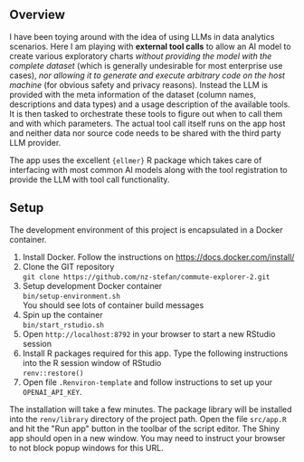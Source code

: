## Overview

I have been toying around with the idea of using LLMs in data analytics scenarios. 
Here I am playing with **external tool calls** to allow an AI model to create various 
exploratory charts *without providing the model with the complete dataset* (which 
is generally undesirable for most enterprise use cases), *nor allowing it to generate and execute arbitrary code on the host machine* 
(for obvious safety and privacy reasons). Instead the LLM is provided with the meta 
information of the dataset (column names, descriptions and data types) and a usage 
description of the available tools. It is then tasked to orchestrate these tools 
to figure out when to call them and with which parameters. The actual tool call 
itself runs on the app host and neither data nor source code needs to be shared 
with the third party LLM provider.

The app uses the excellent `{ellmer}` R package which takes care of interfacing 
with most common AI models along with the tool registration to provide the LLM with 
tool call functionality.


## Setup

The development environment of this project is encapsulated in a Docker container.

1. Install Docker. Follow the instructions on https://docs.docker.com/install/
2. Clone the GIT repository   
   `git clone https://github.com/nz-stefan/commute-explorer-2.git`
3. Setup development Docker container  
   `bin/setup-environment.sh`  
   You should see lots of container build messages
4. Spin up the container  
   `bin/start_rstudio.sh`
5. Open `http://localhost:8792` in your browser to start a new RStudio session
6. Install R packages required for this app. Type the following instructions into the R session window of RStudio  
   `renv::restore()`
7. Open file `.Renviron-template` and follow instructions to set up your `OPENAI_API_KEY`.

The installation will take a few minutes. The package library will be installed into 
the `renv/library` directory of the project path. Open the file `src/app.R` and hit the 
"Run app" button in the toolbar of the script editor. The Shiny app should open in 
a new window. You may need to instruct your browser to not block popup windows for this URL.


